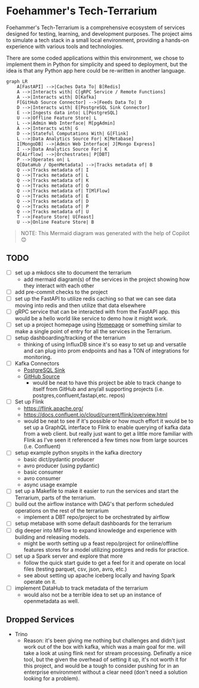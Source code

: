 # Foehammer's Tech-Terrarium

Foehammer's Tech-Terrarium is a comprehensive ecosystem of services designed for testing, learning, and development
purposes. The project aims to simulate a tech stack in a small local environment, providing a hands-on experience with
various tools and technologies.

There are some coded applications within this environment, we chose to implement them in Python for simplicity and speed
to deployment, but the idea is that any Python app here could be re-written in another language.

```mermaid
graph LR
    A[FastAPI] -->|Caches Data To| B[Redis]
    A -->|Interacts with| C[gRPC Service / Remote Functions]
    A -->|Interacts with| D[Kafka]
    F[GitHub Source Connector] -->|Feeds Data To| D
    D -->|Interacts with| E[PostgreSQL Sink Connector]
    E -->|Ingests data into| L[PostgreSQL]
    U -->|Offline Feature Store| L
    L -->|Admin Web Interface| M[pgAdmin]
    A -->|Interacts with| G
    D -->|Stateful Computations With| G[Flink]
    L -->|Data Analytics Source For| K[Metabase]
    I[MongoDB] -->|Admin Web Interface| J[Mongo Express]
    I -->|Data Analytics Source For| K
    O[Airflow] -->|Orchestrates| P[DBT]
    P -->|Operates on| L
    Q[DataHub / OpenMetadata] -->|Tracks metadata of| B
    Q -->|Tracks metadata of| I
    Q -->|Tracks metadata of| L
    Q -->|Tracks metadata of| K
    Q -->|Tracks metadata of| O
    Q -->|Tracks metadata of| T[MlFlow]
    Q -->|Tracks metadata of| E
    Q -->|Tracks metadata of| D
    Q -->|Tracks metadata of| P
    Q -->|Tracks metadata of| U
    T -->|Feature Store| U[Feast]
    U -->|Online Feature Store| B
```

> NOTE: This Mermaid diagram was generated with the help of Copilot 😊

## TODO

- [ ] set up a mkdocs site to document the terrarium
    - add mermaid diagram(s) of the services in the project showing how they interact with each other
- [ ] add pre-commit checks to the project
- [ ] set up the FastAPI to utilize redis caching so that we can see data moving into redis and then utilize that data
  elsewhere
- [ ] gRPC service that can be interacted with from the FastAPI app. this would be a hello world like service to
  demo how it might work.
- [ ] set up a project homepage using [Homepage](https://github.com/gethomepage/homepage) or something similar to make a
  single point of entry for all the services in the Terrarium.
- [ ] setup dashboarding/tracking of the terrarium
    - thinking of using InfluxDB since it's so easy to set up and versatile and can plug into prom endpoints and has a
      TON of integrations for monitoring.
- [ ] Kafka Connectors
    - [PostgreSQL Sink](https://docs.confluent.io/cloud/current/connectors/cc-postgresql-sink.html)
    - [GitHub Source](https://docs.confluent.io/cloud/current/connectors/cc-github-source.html)
        - would be neat to have this project be able to track change to itself from GitHub and any/all supporting
          projects (i.e. postgres,confluent,fastapi,etc. repos)
- [ ] Set up Flink
    - https://flink.apache.org/
    - https://docs.confluent.io/cloud/current/flink/overview.html
    - would be neat to see if it's possible or how much effort it would be to set up a GraphQL interface to Flink to
      enable querying of kafka data from a web client. but really just want to get a little more familiar with Flink as
      I've seen it referenced a few times now from large sources (i.e. Confluent)
- [ ] setup example python snypits in the kafka directory
    - basic dict/pydantic producer
    - avro producer (using pydantic)
    - basic consumer
    - avro consumer
    - async usage example
- [ ] set up a Makefile to make it easier to run the services and start the Terrarium, parts of the terrarium.
- [ ] build out the airflow instance with DAG's that perform scheduled operations on the rest of the terrarium
    - implement a DBT repo/project to be orchestrated by airflow
- [ ] setup metabase with some default dashboards for the terrarium
- [ ] dig deeper into MlFlow to expand knowledge and experience with building and releasing models.
    - might be worth setting up a feast repo/project for online/offline features stores for a model utilizing postgres
      and redis for practice.
- [ ] set up a Spark server and explore that more
    - follow the quick start guide to get a feel for it and operate on local files (testing parquet, csv, json, avro,
      etc.)
    - see about setting up apache iceberg locally and having Spark operate on it.
- [ ] implement DataHub to track metadata of the terrarium
    - would also not be a terrible idea to set up an instance of openmetadata as well.

## Dropped Services

- Trino
    - Reason: it's been giving me nothing but challenges and didn't just work out of the box with kafka, which was a
      main goal for me. will take a look at using flink next for stream processing. Definatly a nice tool, but the
      given the overhead of setting it up, it's not worth it for this project, and would be a tough to consider
      pushing for in an enterprise environment without a clear need (don't need a solution looking for a problem).